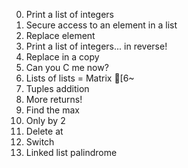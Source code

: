 0. Print a list of integers
1. Secure access to an element in a list
2. Replace element
3. Print a list of integers... in reverse!
4. Replace in a copy
5. Can you C me now?
6. Lists of lists = Matrix
[6~
7. Tuples addition
8. More returns!
9. Find the max
10. Only by 2
11. Delete at
12. Switch
13. Linked list palindrome
